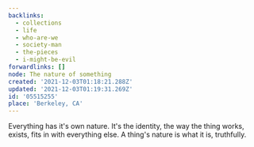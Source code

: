 ```yaml
---
backlinks:
  - collections
  - life
  - who-are-we
  - society-man
  - the-pieces
  - i-might-be-evil
forwardlinks: []
node: The nature of something
created: '2021-12-03T01:18:21.288Z'
updated: '2021-12-03T01:19:31.269Z'
id: '05515255'
place: 'Berkeley, CA'
---
```

Everything has it's own nature. It's the identity, the way the thing works, exists, fits in with everything else. A thing's nature is what it is, truthfully. 
